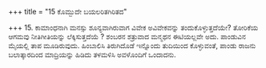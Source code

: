 +++
title = "15 ಕೊಮ್ಬುದೇ ಬಯಲರಿತಗಿರಿತದ"

+++
15. ಕಾಮಾಂಧನಾಗಿ ಮನಸ್ಸು ಶೂನ್ಯವಾಗಿರುವಾಗ ವಿವೇಕ ಅವಿವೇಕವನ್ನು ತಂದುಕೊಳ್ಳುತ್ತದೆಯೇ?  ತೋರಿಕೆಯ ಆಗಮವು ನೀತಿಗೀತಿಯನ್ನು ಲೆಕ್ಕಿಸುತ್ತದೆಯೆ ? ಶಂಬರನ ಶತ್ರುವಾದ ಮನ್ಮಥನ ಈಟಿಯಲ್ಲವೇ ಅದು. ಪಾಂಡುವಿನ ಮೈಯಲ್ಲಿ ತಾಪ ಮೂಡಿರುವುದು. ಹಿಂಬಾಲಿಸಿ ತಿರುಗಿದೊಡೆ ಇನ್ನೊಂದು ತುದಿಯಿಂದ ಕೊಳ್ಳುವಂತೆ, ಪಾಂಡು ರಾಜನು ಬಲಾತ್ಕಾರದಿಂದ ಮಾದ್ರಿಯನ್ನು ಹಿಡಿದು ತಳಮಳಿಸಿ ಅವಳೊಂದಿಗೆ ಒಂದಾದನು.
